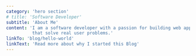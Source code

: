 ```yaml
---
category: 'hero section'
# title: 'Software Developer'
subtitle: 'About Me'
content: 'I am a software developer with a passion for building web applications
          that solve real user problems.'
linkTo: 'blog/hello-world'
linkText: 'Read more about why I started this Blog'
---
```

